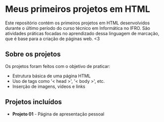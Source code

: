 # Meus primeiros projetos em HTML
Este repositório contém os primeiros projetos em HTML desenvolvidos durante o último período do curso técnico em Informática no IFRO. São atividades práticas focadas no aprendizado dessa linguagem de marcação, que é base para a criação de páginas web. <3

## Sobre os projetos
Os projetos foram feitos com o objetivo de praticar:

- Estrutura básica de uma página HTML
- Uso de tags como '< head >', '< body >', etc.
- Inserção de imagens, vídeos e links

## Projetos incluídos

- **Projeto 01** - Página de apresentação pessoal
